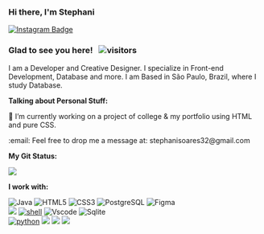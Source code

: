 ### Hi there, I'm Stephani

[![Instagram Badge](https://img.shields.io/badge/-Instagram-e4405f?style=flat-square&logo=Instagram&logoColor=white&color=lightgray)](https://instagram.com/stessada_?utm_medium=copy_link)


### Glad to see you here! &nbsp; ![visitors](https://visitor-badge.glitch.me/badge?page_id=stephani-ss&left_color=gray&right_color=green)

I am a Developer and Creative Designer. I specialize in Front-end Development, Database and more.
I am Based in São Paulo, Brazil, where I study Database.



**Talking about Personal Stuff:**

 💬 I’m currently working on a project of college & my portfolio using HTML and pure CSS.
<p> :email: Feel free to drop me a message at: stephanisoares32@gmail.com

**My Git Status:**

![](https://github-readme-stats.vercel.app/api?username=stephani-ss&theme=graywhite&show_icons=true&hide_border=true&&count_private=true&icon_collor=F3EADB)

 

**I work with:**

![Java](https://img.shields.io/badge/-java-E34A86?style=flat-square&logo=java)
![HTML5](https://img.shields.io/badge/-HTML5-E34F26?style=flat-square&logo=html5&logoColor=white)
![CSS3](https://img.shields.io/badge/-CSS3-1572B6?style=flat-square&logo=css3)
![PostgreSQL](https://img.shields.io/badge/-PostgreSQL-336791?style=flat-square&logo=postgresql)
![Figma](https://img.shields.io/badge/Figma-F24E1E?style=flat-square&logo=figma&logoColor=white)
 <br>
<img src="https://img.shields.io/badge/-MySQL-F29111?style=flat-square&logo=MySQL&logoColor=white"/>
<a href="https://github.com/alwinw?tab=repositories&language=shell" target="_blank"><img alt="shell" src="https://img.shields.io/badge/-shell-5391FE?style=flat-square&logo=PowerShell&logoColor=white"></a>
 ![Vscode](https://img.shields.io/badge/Visual_Studio_Code-0078D4?style=flat&logo=visual%20studio%20code&logoColor=white)
![Sqlite](https://img.shields.io/badge/SQLite-07405E?style=flat&logo=sqlite&logoColor=white)
 <br>
<a href="https://github.com/alwinw?tab=repositories&language=python" target="_blank"><img alt="python" src="https://img.shields.io/badge/-python-3776AB?style=flat-square&logo=Python&logoColor=white"></a>
<img src="https://img.shields.io/badge/-Trello-0079BF?style=flat-square&logo=Trello&logoColor=white"/>
<img src="https://img.shields.io/badge/-Slack-E01563?style=flat-square&logo=Slack&logoColor=white"/>
<img src="https://img.shields.io/badge/-Notion-000000?style=flat-square&logo=Notion&logoColor=white"/><br/>


</div>













